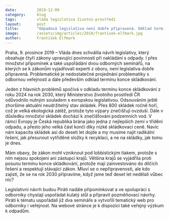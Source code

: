 ```yaml
---
date:         2019-12-09
category:     blog
tags:         vláda legislativa životní-prostředí
layout:       post
title:        "Odpadová legislativa není dobře připravená. Odklad termínu konce skládkování ještě zhorší současný stav"
image:        /assets/img/articles/2019/frantisek-elfmark.jpg
author:       František Elfmark
---
```


Praha, 9. prosince 2019 – Vláda dnes schválila návrh legislativy, který obsahuje čtyři zákony upravující povinnosti při nakládání s odpady. I přes množství připomínek a také uspořádání dvou odborných seminářů, na kterých se k zákonům vyjadřovali experti z oboru, není legislativa dobře připravená. Problematické je nedostatečné projednání problematiky s odbornou veřejností a dále především odklad termínu konce skládkování.

Jeden z hlavních problémů spočívá v odkladu termínu konce skládkování z roku 2024 na rok 2030, který Ministerstvo životního prostředí ČR odůvodnilo nutným souladem s evropskou legislativou. Odsouváním ještě zhoršíme aktuální neudržitelný stav skládek. Přes 800 skládek ročně hoří, což je velká ekologická zátěž, protože tyto výpary znečišťují ovzduší. Dále v důsledku množství skládek dochází k znečišťování podzemních vod. V rámci Evropy je Česká republika brána jako jedna z nejlepších zemí v třídění odpadu, a přesto jeho velká část končí díky nízké skládkovací ceně. Navíc nám kapacita skládek asi do deseti let dojde a my musíme najít radikální řešení, jak přesunout vytříděné složky k recyklaci, a ne na skládky, jak tomu je dnes. 

Mám obavy, že zákon mohl vzniknout pod lobbistickým tlakem, protože s ním nejsou spokojeni ani zástupci krajů. Většina krajů se vyjádřila proti posunu termínu konce skládkování, protože mají zainvestováno do dílčích řešení a respektují stávající zákon. Mluví se o nepřipravenosti, ale kdo zajistí, že se na rok 2030 připravíme, když jsme teď deset let nedělali vůbec nic? 

Legislativní návrh budou Piráti nadále připomínkovat a ve spolupráci s odborníky chystají uspořádat kulatý stůl a připravit pozměňovací návrhy. Piráti k tématu uspořádali již dva semináře a vytvořili tematický web pro odborníky i veřejnost. Na webové stránce je k dispozici také veřejný výzkum k odpadům.
